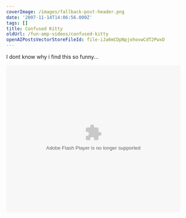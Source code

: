 ```yaml
---
coverImage: /images/fallback-post-header.png
date: '2007-11-14T14:06:56.000Z'
tags: []
title: Confused Kitty
oldUrl: /fun-amp-videos/confused-kitty
openAIPostsVectorStoreFileId: file-iJa6mCDpNpjohovwCdT2PwxD
---
```


I dont know why i find this so funny...

<embed width="464" height="392" type="application/x-shockwave-flash" src="https://embed.break.com/Mzk4MjUz"></embed>
